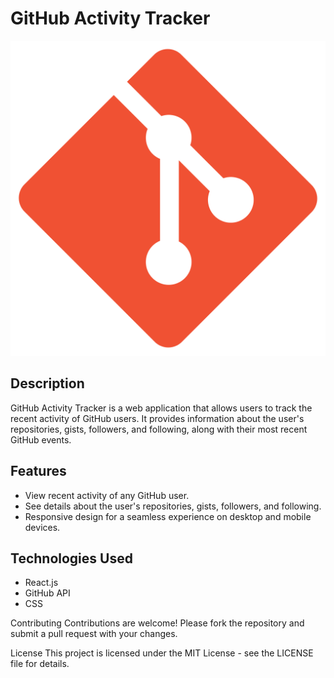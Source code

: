 # GitHub Activity Tracker

![GitHub Activity Tracker](src/components/Git_icon.svg.png)

## Description

GitHub Activity Tracker is a web application that allows users to track the recent activity of GitHub users. It provides information about the user's repositories, gists, followers, and following, along with their most recent GitHub events.

## Features

- View recent activity of any GitHub user.
- See details about the user's repositories, gists, followers, and following.
- Responsive design for a seamless experience on desktop and mobile devices.

## Technologies Used

- React.js
- GitHub API
- CSS

Contributing
Contributions are welcome! Please fork the repository and submit a pull request with your changes.

License
This project is licensed under the MIT License - see the LICENSE file for details.